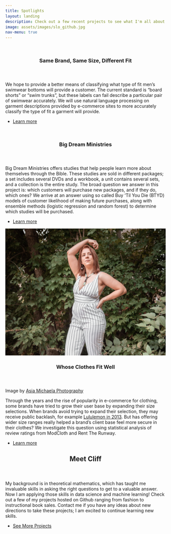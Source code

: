 ```yaml
---
title: Spotlights
layout: landing
description: Check out a few recent projects to see what I'm all about!
image: assets/images/slo_github.jpg
nav-menu: true
---
```


<!-- Main -->
<div id="main">

<!-- One 
<section id="one">
	<div class="inner">
		<header class="major">
			<h2>Sed amet aliquam</h2>
		</header>
		<p>Nullam et orci eu lorem consequat tincidunt vivamus et sagittis magna sed nunc rhoncus condimentum sem. In efficitur ligula tate urna. Maecenas massa vel lacinia pellentesque lorem ipsum dolor. Nullam et orci eu lorem consequat tincidunt. Vivamus et sagittis libero. Nullam et orci eu lorem consequat tincidunt vivamus et sagittis magna sed nunc rhoncus condimentum sem. In efficitur ligula tate urna.</p>
	</div>
</section> -->

<!-- Two -->
<section id="two" class="spotlights">
	<section>
		<a href="generic.html" class="image">
			<img src="assets/images/pic08.jpg" alt="" data-position="center center" />
		</a>
		<div class="content">
			<div class="inner">
				<header class="major">
					<h3>Same Brand, Same Size, Different Fit</h3>
				</header>
				<p>We hope to provide a better means of classifying what type of fit men’s swimwear bottoms will provide a customer. The current standard is “board shorts” or “swim trunks”, but these labels can fail describe a particular pair of swimwear accurately. We will use natural language processing on garment descriptions provided by e-commerce sites to more accurately classify the type of fit a garment will provide.</p>
				<ul class="actions">
					<li><a href="https://github.com/CliffordBridges/same-size-same-brand-different-fit" class="button">Learn more</a></li>
				</ul>
			</div>
		</div>
	</section>
	<section>
		<a href="generic.html" class="image">
			<img src="assets/images/pic09.jpg" alt="" data-position="top center" />
		</a>
		<div class="content">
			<div class="inner">
				<header class="major">
					<h3>Big Dream Ministries</h3>
				</header>
				<p>Big Dream Ministries offers studies that help people learn more about themselves through the Bible. These studies are sold in different packages; a set includes several DVDs and a workbook, a unit contains several sets, and a collection is the entire study. The broad question we answer in this project is: which customers will purchase new packages, and if they do, which ones? We arrive at an answer using so called Buy ‘Til You Die (BTYD) models of customer likelihood of making future purchases, along with ensemble methods (logistic regression and random forest) to determine which studies will be purchased.</p>
				<ul class="actions">
					<li><a href="generic.html" class="button">Learn more</a></li>
				</ul>
			</div>
		</div>
	</section>
	<section>
		<a href="generic.html" class="image">
			<img src="assets/images/krystal_jumpsuit_github.jpg" alt="" data-position="25% 25%" />
		</a>
		<div class="content">
			<div class="inner">
				<header class="major">
					<h3>Whose Clothes Fit Well</h3>
				</header>
				Image by <a href="https://www.facebook.com/asiamichaelaphotography/">Asia Michaela Photography</a>
				<p>Through the years and the rise of popularity in e-commerce for clothing, some brands have tried to grow their user base by expanding their size selections. When brands avoid trying to expand their selection, they may receive public backlash, for example <a href="https://www.huffingtonpost.ca/2013/11/06/lululemon-chip-wilson-womens-bodies_n_4228113.html">Lululemon in 2013</a>. But has offering wider size ranges really helped a brand’s client base feel more secure in their clothes? We investigate this question using statistical analysis of review ratings from ModCloth and Rent The Runway.</p>
				<ul class="actions">
					<li><a href="https://github.com/CliffordBridges/Whose-Clothes-Fit-Well" class="button">Learn more</a></li>
				</ul>
			</div>
		</div>
	</section>
</section>

<!-- Three -->
<section id="three">
	<div class="inner">
		<header class="major">
			<h2>Meet Cliff</h2>
		</header>
		<p>My background is in theoretical mathematics, which has taught me invaluable skills in asking the right questions to get to a valuable answer. Now I am applying those skills in data science and machine learning! Check out a few of my projects hosted on Github ranging from fashion to instructional book sales. Contact me if you have any ideas about new directions to take these projects; I am excited to continue learning new skills.</p>
		<ul class="actions">
			<li><a href="all_posts.html" class="button next">See More Projects</a></li>
		</ul>
	</div>
</section>

</div>
